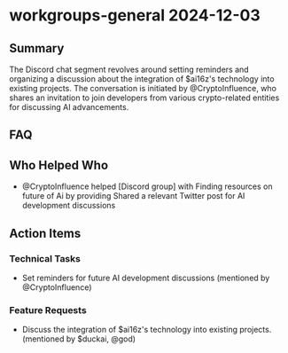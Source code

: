 # workgroups-general 2024-12-03

## Summary

The Discord chat segment revolves around setting reminders and organizing a discussion about the integration of $ai16z's technology into existing projects. The conversation is initiated by @CryptoInfluence, who shares an invitation to join developers from various crypto-related entities for discussing AI advancements.

## FAQ

## Who Helped Who

- @CryptoInfluence helped [Discord group] with Finding resources on future of Ai by providing Shared a relevant Twitter post for AI development discussions

## Action Items

### Technical Tasks

- Set reminders for future AI development discussions (mentioned by @CryptoInfluence)

### Feature Requests

- Discuss the integration of $ai16z's technology into existing projects. (mentioned by $duckai, @god)
